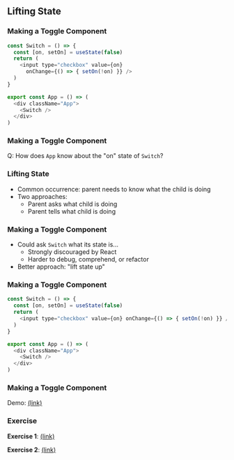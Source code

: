 ## Lifting State

### Making a Toggle Component

```javascript
const Switch = () => {
  const [on, setOn] = useState(false)
  return (
    <input type="checkbox" value={on} 
      onChange={() => { setOn(!on) }} />
  )
}

export const App = () => (
  <div className="App">
    <Switch />
  </div>
)
```

### Making a Toggle Component

Q:  How does `App` know about the "on" state of `Switch`?

### Lifting State

* Common occurrence: parent needs to know what the child is doing
* Two approaches:
  * Parent asks what child is doing
  * Parent tells what child is doing
  
### Making a Toggle Component

* Could ask `Switch` what its state is...
  * Strongly discouraged by React
  * Harder to debug, comprehend, or refactor
* Better approach: "lift state up" 

### Making a Toggle Component

```javascript
const Switch = () => {
  const [on, setOn] = useState(false)
  return (
    <input type="checkbox" value={on} onChange={() => { setOn(!on) }} />
  )
}

export const App = () => (
  <div className="App">
    <Switch />
  </div>
)
```

### Making a Toggle Component

Demo: [(link)](https://codesandbox.io/s/withered-night-2qrld?file=/src/App.js)

### Exercise

**Exercise 1**: [(link)](https://codesandbox.io/s/floral-cherry-7jxr0?file=/src/App.js)

**Exercise 2**: [(link)](https://codesandbox.io/s/clever-edison-3w28g?file=/src/App.js)
